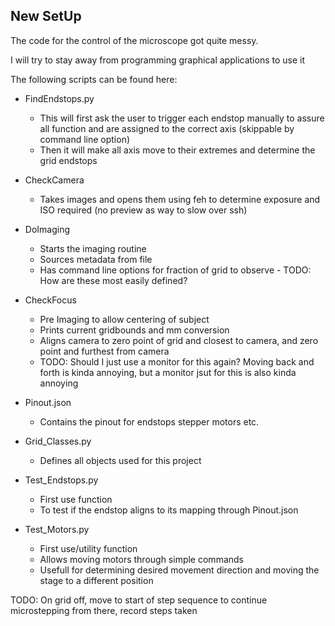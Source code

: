 ## New SetUp

The code for the control of the microscope got quite messy. 

I will try to stay away from programming graphical applications to use it

The following scripts can be found here:

- FindEndstops.py
    - This will first ask the user to trigger each endstop manually to assure all function and are assigned to the correct axis (skippable by command line option)
    - Then it will make all axis move to their extremes and determine the grid endstops

- CheckCamera 
    - Takes images and opens them using feh to determine exposure and ISO required (no preview as way to slow over ssh)

- DoImaging 
    - Starts the imaging routine
    - Sources metadata from file
    - Has command line options for fraction of grid to observe - TODO: How are these most easily defined?

- CheckFocus 
    - Pre Imaging to allow centering of subject
    - Prints current gridbounds and mm conversion
    - Aligns camera to zero point of grid and closest to camera, and zero point and furthest from camera
    - TODO: Should I just use a monitor for this again? Moving back and forth is kinda annoying, but a monitor jsut for this is also kinda annoying

- Pinout.json
    - Contains the pinout for endstops stepper motors etc. 

- Grid_Classes.py 
    - Defines all objects used for this project

- Test_Endstops.py
    - First use function
    - To test if the endstop aligns to its mapping through Pinout.json

- Test_Motors.py
    - First use/utility function
    - Allows moving motors through simple commands
    - Usefull for determining desired movement direction and moving the stage to a different position


TODO: On grid off, move to start of step sequence to continue microstepping from there, record steps taken


